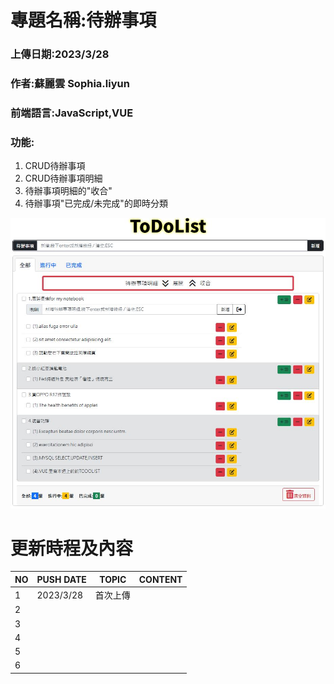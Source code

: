 # 專題名稱:待辦事項
### 上傳日期:2023/3/28
### 作者:蘇麗雲 Sophia.liyun
### 前端語言:JavaScript,VUE
### 功能:
<ol>
 <li>CRUD待辦事項
 <li>CRUD待辦事項明細
 <li>待辦事項明細的"收合"
 <li>待辦事項"已完成/未完成"的即時分類
</ol>
<img src="images/topic.jpg">

# 更新時程及內容
 |NO |PUSH DATE|TOPIC|CONTENT|
 |-----|--------|--------|----|
 |1|2023/3/28|首次上傳||
 |2|      |||
 |3|      |||
 |4|      |||
 |5|      |||
 |6|      |||